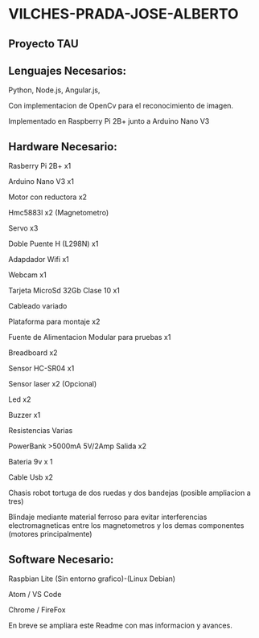 # VILCHES-PRADA-JOSE-ALBERTO
Proyecto TAU
---------------------------------
Lenguajes Necesarios: 
---------------------------------
Python, Node.js, Angular.js, 

Con implementacion de OpenCv para el reconocimiento de imagen.

Implementado en Raspberry Pi 2B+ junto a Arduino Nano V3

Hardware Necesario:
-------------------
Rasberry Pi 2B+ x1

Arduino Nano V3 x1

Motor con reductora x2

Hmc5883l x2 (Magnetometro)

Servo x3

Doble Puente H (L298N) x1

Adapdador Wifi x1

Webcam x1

Tarjeta MicroSd 32Gb Clase 10 x1

Cableado variado

Plataforma para montaje x2

Fuente de Alimentacion Modular para pruebas x1

Breadboard x2

Sensor HC-SR04 x1

Sensor laser x2 (Opcional)

Led x2

Buzzer x1

Resistencias Varias

PowerBank >5000mA 5V/2Amp Salida x2

Bateria 9v x 1

Cable Usb x2

Chasis robot tortuga de dos ruedas y dos bandejas (posible ampliacion a tres)

Blindaje mediante material ferroso para evitar interferencias electromagneticas entre los magnetometros y los demas componentes (motores principalmente)

Software Necesario:
-------------------
Raspbian Lite (Sin entorno grafico)-(Linux Debian)

Atom / VS Code

Chrome / FireFox

En breve se ampliara este Readme con mas informacion y avances.

